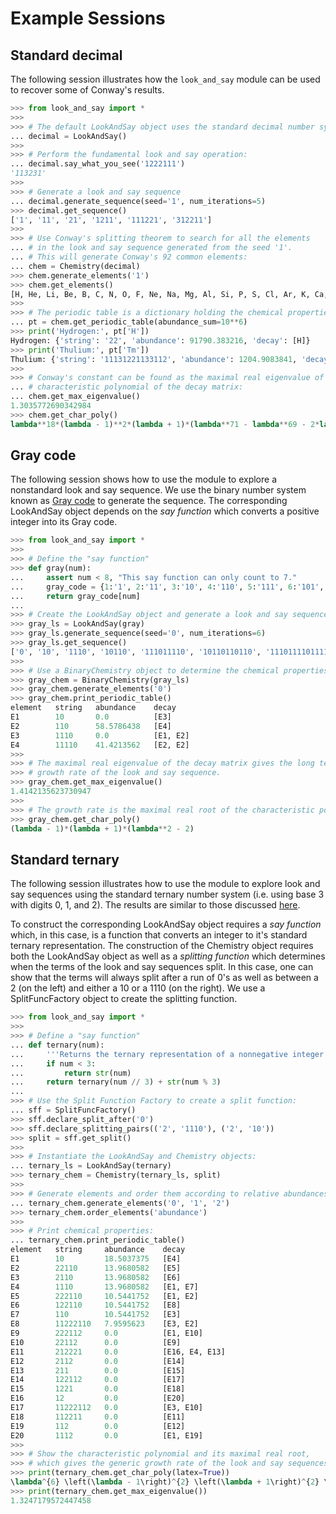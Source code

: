 
# Example Sessions

## Standard decimal

The following session illustrates how the ``look_and_say`` module can be used to recover some of Conway's results.  

```python
>>> from look_and_say import *
>>> 
>>> # The default LookAndSay object uses the standard decimal number system:
... decimal = LookAndSay()
>>> 
>>> # Perform the fundamental look and say operation:
... decimal.say_what_you_see('1222111')
'113231'
>>> 
>>> # Generate a look and say sequence
... decimal.generate_sequence(seed='1', num_iterations=5)
>>> decimal.get_sequence()
['1', '11', '21', '1211', '111221', '312211']
>>> 
>>> # Use Conway's splitting theorem to search for all the elements 
... # in the look and say sequence generated from the seed '1'. 
... # This will generate Conway's 92 common elements: 
... chem = Chemistry(decimal)
>>> chem.generate_elements('1')
>>> chem.get_elements()
[H, He, Li, Be, B, C, N, O, F, Ne, Na, Mg, Al, Si, P, S, Cl, Ar, K, Ca, Sc, Ti, V, Cr, Mn, Fe, Co, Ni, Cu, Zn, Ga, Ge, As, Se, Br, Kr, Rb, Sr, Y, Zr, Nb, Mo, Tc, Ru, Rh, Pd, Ag, Cd, In, Sn, Sb, Te, I, Xe, Cs, Ba, La, Ce, Pr, Nd, Pm, Sm, Eu, Gd, Tb, Dy, Ho, Er, Tm, Yb, Lu, Hf, Ta, W, Re, Os, Ir, Pt, Au, Hg, Tl, Pb, Bi, Po, At, Rn, Fr, Ra, Ac, Th, Pa, U]
>>> 
>>> # The periodic table is a dictionary holding the chemical properties of each element.
... pt = chem.get_periodic_table(abundance_sum=10**6)
>>> print('Hydrogen:', pt['H'])
Hydrogen: {'string': '22', 'abundance': 91790.383216, 'decay': [H]}
>>> print('Thulium:', pt['Tm'])
Thulium: {'string': '11131221133112', 'abundance': 1204.9083841, 'decay': [Er, Ca, Co]}
>>> 
>>> # Conway's constant can be found as the maximal real eigenvalue of the 
... # characteristic polynomial of the decay matrix:
... chem.get_max_eigenvalue()
1.3035772690342984
>>> chem.get_char_poly()
lambda**18*(lambda - 1)**2*(lambda + 1)*(lambda**71 - lambda**69 - 2*lambda**68 - lambda**67 + 2*lambda**66 + 2*lambda**65 + lambda**64 - lambda**63 - lambda**62 - lambda**61 - lambda**60 - lambda**59 + 2*lambda**58 + 5*lambda**57 + 3*lambda**56 - 2*lambda**55 - 10*lambda**54 - 3*lambda**53 - 2*lambda**52 + 6*lambda**51 + 6*lambda**50 + lambda**49 + 9*lambda**48 - 3*lambda**47 - 7*lambda**46 - 8*lambda**45 - 8*lambda**44 + 10*lambda**43 + 6*lambda**42 + 8*lambda**41 - 5*lambda**40 - 12*lambda**39 + 7*lambda**38 - 7*lambda**37 + 7*lambda**36 + lambda**35 - 3*lambda**34 + 10*lambda**33 + lambda**32 - 6*lambda**31 - 2*lambda**30 - 10*lambda**29 - 3*lambda**28 + 2*lambda**27 + 9*lambda**26 - 3*lambda**25 + 14*lambda**24 - 8*lambda**23 - 7*lambda**21 + 9*lambda**20 + 3*lambda**19 - 4*lambda**18 - 10*lambda**17 - 7*lambda**16 + 12*lambda**15 + 7*lambda**14 + 2*lambda**13 - 12*lambda**12 - 4*lambda**11 - 2*lambda**10 + 5*lambda**9 + lambda**7 - 7*lambda**6 + 7*lambda**5 - 4*lambda**4 + 12*lambda**3 - 6*lambda**2 + 3*lambda - 6)

```



## Gray code

The following session shows how to use the module to explore a nonstandard look and say sequence. We use the binary number system known as [Gray code](https://en.wikipedia.org/wiki/Gray_code#n-ary_Gray_code) to generate the sequence. The corresponding LookAndSay object depends on the *say function* which converts a positive integer into its Gray code.

```python
>>> from look_and_say import *
>>>
>>> # Define the "say function"
>>> def gray(num):
...     assert num < 8, "This say function can only count to 7."
...     gray_code = {1:'1', 2:'11', 3:'10', 4:'110', 5:'111', 6:'101', 7:'100'}
...     return gray_code[num]
... 
>>> # Create the LookAndSay object and generate a look and say sequence
>>> gray_ls = LookAndSay(gray)
>>> gray_ls.generate_sequence(seed='0', num_iterations=6)
>>> gray_ls.get_sequence()
['0', '10', '1110', '10110', '111011110', '10110110110', '1110111101111011110']
>>> 
>>> # Use a BinaryChemistry object to determine the chemical properties
>>> gray_chem = BinaryChemistry(gray_ls)
>>> gray_chem.generate_elements('0')
>>> gray_chem.print_periodic_table()
element   string   abundance    decay
E1        10       0.0          [E3]
E2        110      58.5786438   [E4]
E3        1110     0.0          [E1, E2]
E4        11110    41.4213562   [E2, E2]
>>> 
>>> # The maximal real eigenvalue of the decay matrix gives the long term
>>> # growth rate of the look and say sequence.
>>> gray_chem.get_max_eigenvalue()
1.4142135623730947
>>> 
>>> # The growth rate is the maximal real root of the characteristic polynomial
>>> gray_chem.get_char_poly()
(lambda - 1)*(lambda + 1)*(lambda**2 - 2)

```


## Standard ternary

The following session illustrates how to use the module to explore look and say sequences using the standard ternary number system (i.e. using base 3 with digits 0, 1, and 2). The results are similar to those discussed [here](http://www.njohnston.ca/2011/01/further-variants-of-the-look-and-say-sequence/). 

To construct the corresponding LookAndSay object requires a *say function* which, in this case, is a function that converts an integer to it's standard ternary representation. The construction of the Chemistry object requires both the LookAndSay object as well as a *splitting function* which determines when the terms of the look and say sequences split. In this case, one can show that the terms will always split after a run of 0's as well as between a 2 (on the left) and either a 10 or a 1110 (on the right). We use a SplitFuncFactory object to create the splitting function. 

```python
>>> from look_and_say import *
>>> 
>>> # Define a "say function"
... def ternary(num):
...     '''Returns the ternary representation of a nonnegative integer'''
...     if num < 3:
...         return str(num)
...     return ternary(num // 3) + str(num % 3)
...  
>>> # Use the Split Function Factory to create a split function:
... sff = SplitFuncFactory()
>>> sff.declare_split_after('0')
>>> sff.declare_splitting_pairs(('2', '1110'), ('2', '10'))
>>> split = sff.get_split()
>>> 
>>> # Instantiate the LookAndSay and Chemistry objects:
... ternary_ls = LookAndSay(ternary)
>>> ternary_chem = Chemistry(ternary_ls, split)
>>> 
>>> # Generate elements and order them according to relative abundances:
... ternary_chem.generate_elements('0', '1', '2')
>>> ternary_chem.order_elements('abundance')
>>> 
>>> # Print chemical properties:
... ternary_chem.print_periodic_table()
element   string     abundance    decay
E1        10         18.5037375   [E4]
E2        22110      13.9680582   [E5]
E3        2110       13.9680582   [E6]
E4        1110       13.9680582   [E1, E7]
E5        222110     10.5441752   [E1, E2]
E6        122110     10.5441752   [E8]
E7        110        10.5441752   [E3]
E8        11222110   7.9595623    [E3, E2]
E9        222112     0.0          [E1, E10]
E10       22112      0.0          [E9]
E11       212221     0.0          [E16, E4, E13]
E12       2112       0.0          [E14]
E13       211        0.0          [E15]
E14       122112     0.0          [E17]
E15       1221       0.0          [E18]
E16       12         0.0          [E20]
E17       11222112   0.0          [E3, E10]
E18       112211     0.0          [E11]
E19       112        0.0          [E12]
E20       1112       0.0          [E1, E19]
>>>
>>> # Show the characteristic polynomial and its maximal real root, 
>>> # which gives the generic growth rate of the look and say sequences.
>>> print(ternary_chem.get_char_poly(latex=True))
\lambda^{6} \left(\lambda - 1\right)^{2} \left(\lambda + 1\right)^{2} \left(\lambda^{2} + 1\right) \left(\lambda^{3} - \lambda - 1\right) \left(\lambda^{5} - \lambda^{3} + 1\right)
>>> print(ternary_chem.get_max_eigenvalue())
1.3247179572447458

```